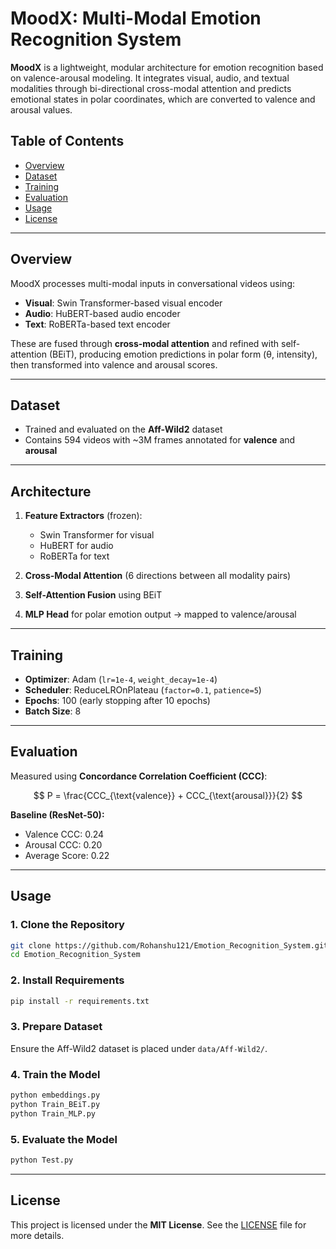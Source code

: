# MoodX: Multi-Modal Emotion Recognition System

**MoodX** is a lightweight, modular architecture for emotion recognition based on valence-arousal modeling. It integrates visual, audio, and textual modalities through bi-directional cross-modal attention and predicts emotional states in polar coordinates, which are converted to valence and arousal values.

## Table of Contents

* [Overview](#overview)
* [Dataset](#dataset)
* [Training](#training)
* [Evaluation](#evaluation)
* [Usage](#usage)
* [License](#license)

---

## Overview

MoodX processes multi-modal inputs in conversational videos using:

* **Visual**: Swin Transformer-based visual encoder
* **Audio**: HuBERT-based audio encoder
* **Text**: RoBERTa-based text encoder

These are fused through **cross-modal attention** and refined with self-attention (BEiT), producing emotion predictions in polar form (θ, intensity), then transformed into valence and arousal scores.

---

## Dataset

* Trained and evaluated on the **Aff-Wild2** dataset
* Contains 594 videos with \~3M frames annotated for **valence** and **arousal**

---

## Architecture

1. **Feature Extractors** (frozen):

   * Swin Transformer for visual
   * HuBERT for audio
   * RoBERTa for text

2. **Cross-Modal Attention** (6 directions between all modality pairs)

3. **Self-Attention Fusion** using BEiT

4. **MLP Head** for polar emotion output → mapped to valence/arousal

---

## Training

* **Optimizer**: Adam (`lr=1e-4`, `weight_decay=1e-4`)
* **Scheduler**: ReduceLROnPlateau (`factor=0.1`, `patience=5`)
* **Epochs**: 100 (early stopping after 10 epochs)
* **Batch Size**: 8

---

## Evaluation

Measured using **Concordance Correlation Coefficient (CCC)**:

$$
P = \frac{CCC_{\text{valence}} + CCC_{\text{arousal}}}{2}
$$

**Baseline (ResNet-50):**

* Valence CCC: 0.24
* Arousal CCC: 0.20
* Average Score: 0.22

---

## Usage

### 1. Clone the Repository

```bash
git clone https://github.com/Rohanshu121/Emotion_Recognition_System.git
cd Emotion_Recognition_System
```

### 2. Install Requirements

```bash
pip install -r requirements.txt
```

### 3. Prepare Dataset

Ensure the Aff-Wild2 dataset is placed under `data/Aff-Wild2/`.

### 4. Train the Model

```bash
python embeddings.py
python Train_BEiT.py
python Train_MLP.py
```

### 5. Evaluate the Model

```bash
python Test.py
```

---

## License

This project is licensed under the **MIT License**. See the [LICENSE](LICENSE) file for more details.